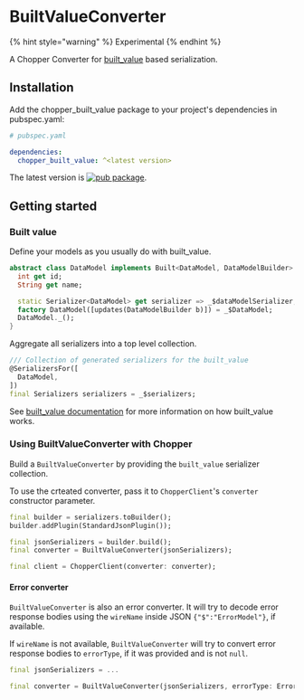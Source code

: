 # BuiltValueConverter

{% hint style="warning" %}
Experimental
{% endhint %}

A Chopper Converter for [built\_value](https://pub.dev/packages/built_value) based serialization.

## Installation

Add the chopper_built_value package to your project's dependencies in pubspec.yaml:

```yaml
# pubspec.yaml

dependencies:
  chopper_built_value: ^<latest version>
```

The latest version is [![pub package](https://img.shields.io/pub/v/chopper_built_value.svg)](https://pub.dartlang.org/packages/chopper_built_value).

## Getting started

### Built value

Define your models as you usually do with built_value.

```dart
abstract class DataModel implements Built<DataModel, DataModelBuilder> {
  int get id;
  String get name;

  static Serializer<DataModel> get serializer => _$dataModelSerializer;
  factory DataModel([updates(DataModelBuilder b)]) = _$DataModel;
  DataModel._();
}
```

Aggregate all serializers into a top level collection.

```dart
/// Collection of generated serializers for the built_value
@SerializersFor([
  DataModel,
])
final Serializers serializers = _$serializers;
```

See [built\_value documentation](https://pub.dev/packages/built_value) for more information on how built_value works.

### Using BuiltValueConverter with Chopper

Build a `BuiltValueConverter` by providing the `built_value` serializer collection.

To use the crteated converter, pass it to `ChopperClient`'s `converter` constructor parameter. 

```dart
final builder = serializers.toBuilder();
builder.addPlugin(StandardJsonPlugin());

final jsonSerializers = builder.build();
final converter = BuiltValueConverter(jsonSerializers);

final client = ChopperClient(converter: converter);
```

#### Error converter

`BuiltValueConverter` is also an error converter. It will try to decode error response bodies using the `wireName` inside JSON `{"$":"ErrorModel"}`, if available.

If `wireName` is not available, `BuiltValueConverter` will try to convert error response bodies to `errorType`, if it was provided and is not `null`.

```dart
final jsonSerializers = ...

final converter = BuiltValueConverter(jsonSerializers, errorType: ErrorModel);
```



